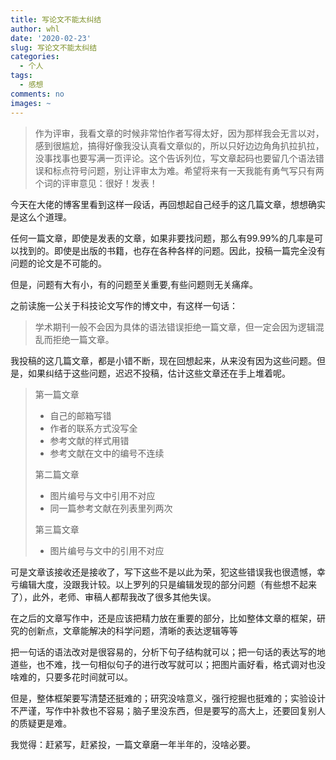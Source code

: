 ```yaml
---
title: 写论文不能太纠结
author: whl
date: '2020-02-23'
slug: 写论文不能太纠结
categories:
  - 个人
tags:
  - 感想
comments: no
images: ~
---
```


> 作为评审，我看文章的时候非常怕作者写得太好，因为那样我会无言以对，感到很尴尬，搞得好像我没认真看文章似的，所以只好边边角角扒拉扒拉，没事找事也要写满一页评论。这个告诉列位，写文章起码也要留几个语法错误和标点符号问题，别让评审太为难。希望将来有一天我能有勇气写只有两个词的评审意见：很好！发表！

今天在大佬的博客里看到这样一段话，再回想起自己经手的这几篇文章，想想确实是这么个道理。

任何一篇文章，即使是发表的文章，如果非要找问题，那么有99.99%的几率是可以找到的。即使是出版的书籍，也存在各种各样的问题。因此，投稿一篇完全没有问题的论文是不可能的。

但是，问题有大有小，有的问题至关重要,有些问题则无关痛痒。

之前读施一公关于科技论文写作的博文中，有这样一句话：

> 学术期刊一般不会因为具体的语法错误拒绝一篇文章，但一定会因为逻辑混乱而拒绝一篇文章。

我投稿的这几篇文章，都是小错不断，现在回想起来，从来没有因为这些问题。但是，如果纠结于这些问题，迟迟不投稿，估计这些文章还在手上堆着呢。

> 第一篇文章
>
> - 自己的邮箱写错
> - 作者的联系方式没写全
> - 参考文献的样式用错
> - 参考文献在文中的编号不连续
>
> 第二篇文章
>
> - 图片编号与文中引用不对应
> - 同一篇参考文献在列表里列两次
>
> 第三篇文章
>
> - 图片编号与文中的引用不对应

可是文章该接收还是接收了，写下这些不是以此为荣，犯这些错误我也很遗憾，幸亏编辑大度，没跟我计较。以上罗列的只是编辑发现的部分问题（有些想不起来了），此外，老师、审稿人都帮我改了很多其他失误。

在之后的文章写作中，还是应该把精力放在重要的部分，比如整体文章的框架，研究的创新点，文章能解决的科学问题，清晰的表达逻辑等等

把一句话的语法改对是很容易的，分析下句子结构就可以；把一句话的表达写的地道些，也不难，找一句相似句子的进行改写就可以；把图片画好看，格式调对也没啥难的，只要多花时间就可以。

但是，整体框架要写清楚还挺难的；研究没啥意义，强行挖掘也挺难的；实验设计不严谨，写作中补救也不容易；脑子里没东西，但是要写的高大上，还要回复别人的质疑更是难。

我觉得：赶紧写，赶紧投，一篇文章磨一年半年的，没啥必要。